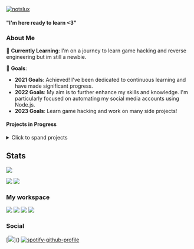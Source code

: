 [![notslux](https://cdn.discordapp.com/attachments/760822494419484672/1157331779196301352/nubsisito-alargao.png)](https://imxnoobx.com) 


#### "I'm here ready to learn <3"

### About Me

🌱 **Currently Learning**: I'm on a journey to learn game hacking and reverse engineering but im still a newbie.

🚀 **Goals**:

- **2021 Goals**: Achieved! I've been dedicated to continuous learning and have made significant progress.
- **2022 Goals**: My aim is to further enhance my skills and knowledge. I'm particularly focused on automating my social media accounts using Node.js.
- **2023 Goals**: Learn game hacking and work on many side projects!

#### Projects in Progress

<details>
<summary>Click to spand projects</summary>
  
```kt
class MyPortfolio {
    val username: String
        get() = "notslux"
    
    val currentLearning: List<String>
        get() = listOf("C++", "C#", "Node.js", "Java", "kt", "Python")
    
    val goals2021: String
        get() = "Learn as much as possible!"
    
    val goals2022: String
        get() = "Automatize all my social media accounts"
        
    val goals2023: String
        get() = "Make the biggest projects and lauch them to the stars!"
   
    val projects: List<Map<String, Any>>
        get() = listOf(
            mapOf(
                "name" to "My Universe",
                "description" to "Simple react portfolio for your GitHub repository",
                "hype" to 70
            ),
            mapOf(
                "name" to "future-project",
                "description" to "The goal with this project is to provide a series of services made from scratch",
                "hype" to 109
            ),
            mapOf(
                "name" to "Others",
                "description" to "Looking forward to making many other projects and expanding my knowledge with it."
            )
        )
}

```

</details>

## Stats
![](https://komarev.com/ghpvc/?username=notslux&color=red&style=for-the-badge)

[![](https://github-readme-stats.vercel.app/api?username=notslux&show_icons=true&show_icons=true&title_color=7433FF&icon_color=bb2acf&text_color=b3b3ff&bg_color=0,000000,130F40&hide_border=true)]()
[![](https://github-readme-stats.vercel.app/api/top-langs/?username=notslux&title_color=7433FF&icon_color=bb2acf&text_color=b3b3ff&bg_color=0,000000,130F40&hide_border=true&layout=compact&hide=batchfile,c#)]()

### My workspace

![](https://img.shields.io/badge/-Visual%20Studio%20Code-000?style=for-the-badge&logo=Visual%20Studio%20Code&logoColor=white)
![](https://img.shields.io/badge/-Visual%20Studio-000?style=for-the-badge&logo=Visual%20Studio&logoColor=purple)
![](https://img.shields.io/badge/Intellij%20Idea-000?logo=intellij-idea&style=for-the-badge)
![](https://img.shields.io/badge/Github-000?logo=github&style=for-the-badge)

### Social

[![]([https://discord.c99.nl/widget/theme-4/652969127756955658.png](https://discord.c99.nl/widget/theme-4/975469776505798737.png))]()
[![spotify-github-profile]([[https://spotify-github-profile.vercel.app/api/view?uid=omiq07qfvusohy44bcpffdyua&cover_image=true&theme=natemoo-re&bar_color=53b14f&bar_color_cover=true)](https://spotify-github-profile.vercel.app/api/view?uid=omiq07qfvusohy44bcpffdyua&redirect=true](https://open.spotify.com/playlist/62ybs8r4eemchhVBEaGGds)https://open.spotify.com/playlist/62ybs8r4eemchhVBEaGGds](https://spotify-github-profile.vercel.app/api/view?uid=omiq07qfvusohy44bcpffdyua&redirect=true%5D(https://open.spotify.com/playlist/62ybs8r4eemchhVBEaGGds)https://https://open.spotify.com/playlist/62ybs8r4eemchhVBEaGGds)https://spotify-github-profile.vercel.app/api/view?uid=omiq07qfvusohy44bcpffdyua&redirect=true%5D(https://open.spotify.com/playlist/62ybs8r4eemchhVBEaGGds)https://https://open.spotify.com/playlist/62ybs8r4eemchhVBEaGGds)
